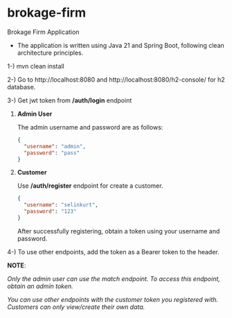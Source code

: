 # brokage-firm
Brokage Firm Application

- The application is written using Java 21 and Spring Boot, following clean architecture principles.
  

1-) mvn clean install

2-) Go to http://localhost:8080 and http://localhost:8080/h2-console/ for h2 database.

3-) Get jwt token from **/auth/login** endpoint
   1. **Admin User**

      The admin username and password are as follows:
      
      ```json
      {
        "username": "admin",
        "password": "pass"
      }
      ```

   2. **Customer**

      Use **/auth/register** endpoint for create a customer. 

      ```json
      {
        "username": "selinkurt",
        "password": "123"
      }
      ```
      After successfully registering, obtain a token using your username and password.

4-) To use other endpoints, add the token as a Bearer token to the header.

   **NOTE**:
   
   *Only the admin user can use the match endpoint. To access this endpoint, obtain an admin token.*
   
   *You can use other endpoints with the customer token you registered with. Customers can only view/create their own data.*
    



